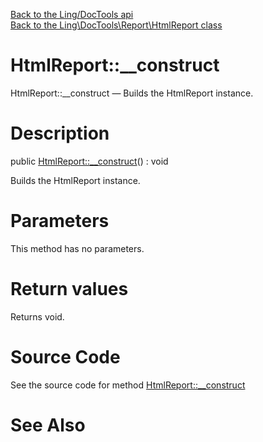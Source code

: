 [Back to the Ling/DocTools api](https://github.com/lingtalfi/DocTools/blob/master/doc/api/Ling/DocTools.md)<br>
[Back to the Ling\DocTools\Report\HtmlReport class](https://github.com/lingtalfi/DocTools/blob/master/doc/api/Ling/DocTools/Report/HtmlReport.md)


HtmlReport::__construct
================



HtmlReport::__construct — Builds the HtmlReport instance.




Description
================


public [HtmlReport::__construct](https://github.com/lingtalfi/DocTools/blob/master/doc/api/Ling/DocTools/Report/HtmlReport/__construct.md)() : void




Builds the HtmlReport instance.




Parameters
================

This method has no parameters.


Return values
================

Returns void.








Source Code
===========
See the source code for method [HtmlReport::__construct](https://github.com/lingtalfi/DocTools/blob/master/Report/HtmlReport.php#L46-L51)


See Also
================

The [HtmlReport](https://github.com/lingtalfi/DocTools/blob/master/doc/api/Ling/DocTools/Report/HtmlReport.md) class.

Next method: [setTemplate](https://github.com/lingtalfi/DocTools/blob/master/doc/api/Ling/DocTools/Report/HtmlReport/setTemplate.md)<br>

